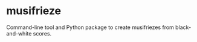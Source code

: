 # musifrieze
Command-line tool and Python package to create musifriezes from black-and-white scores.
